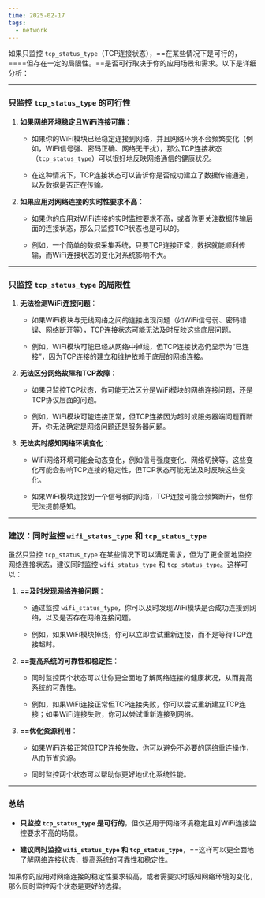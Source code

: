 ```yaml
---
time: 2025-02-17
tags:
  - network
---
```

如果只监控 `tcp_status_type`（TCP连接状态），==在某些情况下是可行的，====但存在一定的局限性。==是否可行取决于你的应用场景和需求。以下是详细分析：

---

### **只监控 `tcp_status_type` 的可行性**

1. **如果网络环境稳定且WiFi连接可靠**：
    
    - 如果你的WiFi模块已经稳定连接到网络，并且网络环境不会频繁变化（例如，WiFi信号强、密码正确、网络无干扰），那么TCP连接状态（`tcp_status_type`）可以很好地反映网络通信的健康状况。
        
    - 在这种情况下，TCP连接状态可以告诉你是否成功建立了数据传输通道，以及数据是否正在传输。
        
2. **如果应用对网络连接的实时性要求不高**：
    
    - 如果你的应用对WiFi连接的实时监控要求不高，或者你更关注数据传输层面的连接状态，那么只监控TCP状态也是可以的。
        
    - 例如，一个简单的数据采集系统，只要TCP连接正常，数据就能顺利传输，而WiFi连接状态的变化对系统影响不大。
        

---

### **只监控 `tcp_status_type` 的局限性**

1. **无法检测WiFi连接问题**：
    
    - 如果WiFi模块与无线网络之间的连接出现问题（如WiFi信号弱、密码错误、网络断开等），TCP连接状态可能无法及时反映这些底层问题。
        
    - 例如，WiFi模块可能已经从网络中掉线，但TCP连接状态仍显示为“已连接”，因为TCP连接的建立和维护依赖于底层的网络连接。
        
2. **无法区分网络故障和TCP故障**：
    
    - 如果只监控TCP状态，你可能无法区分是WiFi模块的网络连接问题，还是TCP协议层面的问题。
        
    - 例如，WiFi模块可能连接正常，但TCP连接因为超时或服务器端问题而断开，你无法确定是网络问题还是服务器问题。
        
3. **无法实时感知网络环境变化**：
    
    - WiFi网络环境可能会动态变化，例如信号强度变化、网络切换等。这些变化可能会影响TCP连接的稳定性，但TCP状态可能无法及时反映这些变化。
        
    - 如果WiFi模块连接到一个信号弱的网络，TCP连接可能会频繁断开，但你无法提前感知。
        

---

### **建议：同时监控 `wifi_status_type` 和 `tcp_status_type`**

虽然只监控 `tcp_status_type` 在某些情况下可以满足需求，但为了更全面地监控网络连接状态，建议同时监控 `wifi_status_type` 和 `tcp_status_type`。这样可以：

1. **==及时发现网络连接问题**：
    
    - 通过监控 `wifi_status_type`，你可以及时发现WiFi模块是否成功连接到网络，以及是否存在网络连接问题。
        
    - 例如，如果WiFi模块掉线，你可以立即尝试重新连接，而不是等待TCP连接超时。
        
2. **==提高系统的可靠性和稳定性**：
    
    - 同时监控两个状态可以让你更全面地了解网络连接的健康状况，从而提高系统的可靠性。
        
    - 例如，如果WiFi连接正常但TCP连接失败，你可以尝试重新建立TCP连接；如果WiFi连接失败，你可以尝试重新连接到网络。
        
3. **==优化资源利用**：
    
    - 如果WiFi连接正常但TCP连接失败，你可以避免不必要的网络重连操作，从而节省资源。
        
    - 同时监控两个状态可以帮助你更好地优化系统性能。
        

---

### **总结**

- **只监控 `tcp_status_type` 是可行的**，但仅适用于网络环境稳定且对WiFi连接监控要求不高的场景。
    
- **建议同时监控 `wifi_status_type` 和 `tcp_status_type`**，==这样可以更全面地了解网络连接状态，提高系统的可靠性和稳定性。
    

如果你的应用对网络连接的稳定性要求较高，或者需要实时感知网络环境的变化，那么同时监控两个状态是更好的选择。